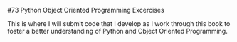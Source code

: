 #73 Python Object Oriented Programming Excercises

This is where I will submit code that I develop as I work through this book to foster a better understanding of Python and Object Oriented Programming.